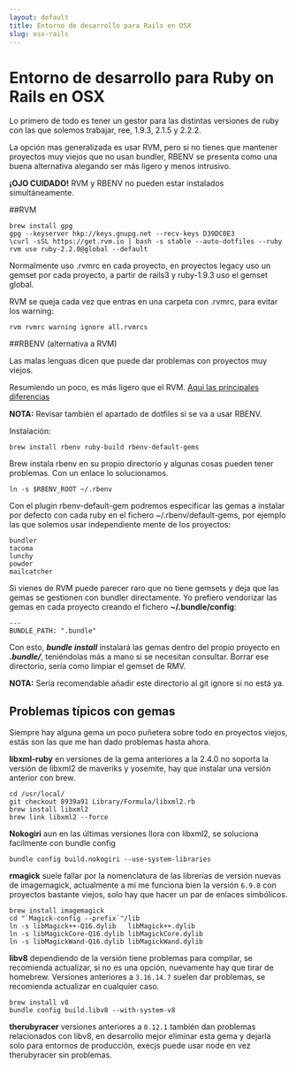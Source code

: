 ```yaml
---
layout: default
title: Entorno de desarrollo para Rails en OSX
slug: osx-rails
---
```


# Entorno de desarrollo para Ruby on Rails en OSX

Lo primero de todo es tener un gestor para las distintas versiones de ruby con las que solemos trabajar, ree, 1.9.3, 2.1.5 y 2.2.2.

La opción mas generalizada es usar RVM, pero si no tienes que mantener proyectos muy viejos que no usan bundler, RBENV se presenta como una buena alternativa alegando ser más ligero y menos intrusivo.

**¡OJO CUIDADO!** RVM y RBENV no pueden estar instalados simultáneamente.

##RVM
```
brew install gpg
gpg --keyserver hkp://keys.gnupg.net --recv-keys D39DC0E3
\curl -sSL https://get.rvm.io | bash -s stable --auto-dotfiles --ruby
rvm use ruby-2.2.0@global --default
```

Normalmente uso .rvmrc en cada proyecto, en proyectos legacy uso un gemset por cada proyecto, a partir de rails3 y ruby-1.9.3 uso el gemset global.

RVM se queja cada vez que entras en una carpeta con .rvmrc, para evitar los warning:

````
rvm rvmrc warning ignore all.rvmrcs
````

##RBENV (alternativa a RVM)

Las malas lenguas dicen que puede dar problemas con proyectos muy viejos.

Resumiendo un poco, es más ligero que el RVM. [Aqui las principales diferencias](https://github.com/sstephenson/rbenv/wiki/Why-rbenv%3F)

**NOTA:** Revisar también el apartado de dotfiles si se va a usar RBENV.

Instalación:

```
brew install rbenv ruby-build rbenv-default-gems
```
Brew instala rbenv en su propio directorio y algunas cosas pueden tener problemas. Con un enlace lo solucionamos.

```
ln -s $RBENV_ROOT ~/.rbenv
```

Con el plugin rbenv-default-gem podremos especificar las gemas a instalar por defecto con cada ruby en el fichero ~/.rbenv/default-gems, por ejemplo las que solemos usar independiente mente de los proyectos:

```
bundler
tacoma
lunchy
powder
mailcatcher
```

Si vienes de RVM puede parecer raro que no tiene gemsets y deja que las gemas se gestionen con bundler directamente. Yo prefiero vendorizar las gemas en cada proyecto creando el fichero **~/.bundle/config**:

```
---
BUNDLE_PATH: ".bundle"
```

Con esto, ***bundle install*** instalará las gemas dentro del propio proyecto en ***.bundle/***, teniéndolas más a mano si se necesitan consultar. Borrar ese directorio, sería como limpiar el gemset de RMV.

**NOTA:** Sería recomendable añadir este directorio al git ignore si no está ya.

## Problemas típicos con gemas
Siempre hay alguna gema un poco puñetera sobre todo en proyectos viejos, estás son las que me han dado problemas hasta ahora.

**libxml-ruby** en versiones de la gema anteriores a la 2.4.0 no soporta la versión de libxml2 de maveriks y yosemite, hay que instalar una versión anterior con brew.

````
cd /usr/local/
git checkout 8939a91 Library/Formula/libxml2.rb
brew install libxml2
brew link libxml2 --force
````

**Nokogiri** aun en las últimas versiones llora con libxml2, se soluciona facilmente con bundle config

````
bundle config build.nokogiri --use-system-libraries
````

**rmagick** suele fallar por la nomenclatura de las librerías de versión nuevas de imagemagick, actualmente a mi me funciona bien la versión `6.9.0` con proyectos bastante viejos, solo hay que hacer un par de enlaces simbólicos.

````
brew install imagemagick
cd "`Magick-config --prefix`"/lib
ln -s libMagick++-Q16.dylib   libMagick++.dylib
ln -s libMagickCore-Q16.dylib libMagickCore.dylib
ln -s libMagickWand-Q16.dylib libMagickWand.dylib
````

**libv8** dependiendo de la versión tiene problemas para compilar, se recomienda actualizar, si no es una opción, nuevamente hay que tirar de homebrew. Versiones anteriores a `3.16.14.7` suelen dar problemas, se recomienda actualizar en cualquier caso.

````
brew install v8
bundle config build.libv8 --with-system-v8
````

**therubyracer** versiones anteriores a `0.12.1` también dan problemas relacionados con libv8, en desarrollo mejor eliminar esta gema y dejarla solo para entornos de producción, execjs puede usar node en vez therubyracer sin problemas.